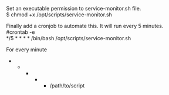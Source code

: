 Set an executable permission to service-monitor.sh file.  
$ chmod +x /opt/scripts/service-monitor.sh    

Finally add a cronjob to automate this. It will run every 5 minutes.  
#crontab -e  
*/5 * * * * /bin/bash /opt/scripts/service-monitor.sh  

For every minute  
* * * * * /path/to/script 

